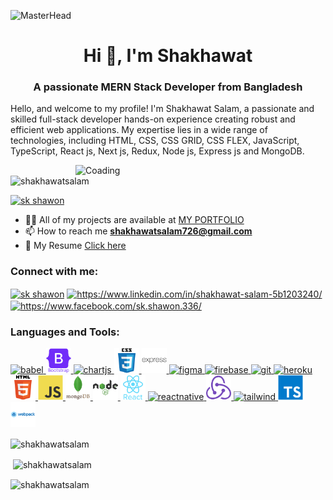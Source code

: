 ![MasterHead](https://qph.cf2.quoracdn.net/main-qimg-fa7b4bdc3b2f73e749e5c2c646d4ae13)
<h1 align="center">Hi 👋, I'm Shakhawat</h1>
<h3 align="center">A passionate MERN Stack Developer from Bangladesh</h3>
<p align="left">
Hello, and welcome to my profile! I'm Shakhawat Salam, a passionate and skilled full-stack developer hands-on experience creating robust and efficient web applications. My expertise lies in a wide range of technologies, including HTML, CSS, CSS GRID, CSS FLEX, JavaScript, TypeScript, React js, Next js, Redux, Node js, Express js and MongoDB.
</p>
<img align="right" alt="Coading" width="400" src="https://c.tenor.com/2uyENRmiUt0AAAAM/coding.gif">
<p align="left"> <img src="https://komarev.com/ghpvc/?username=shakhawatsalam&label=Profile%20views&color=0e75b6&style=flat" alt="shakhawatsalam" /> </p>

<p align="left"> <a href="https://twitter.com/sk shawon" target="blank"><img src="https://img.shields.io/twitter/follow/sk shawon?logo=twitter&style=for-the-badge" alt="sk shawon" /></a> </p>



- 👨‍💻 All of my projects are available at [MY PORTFOLIO](https://my-portfolio-nu-coral-52.vercel.app/)
- 📫 How to reach me **shakhawatsalam726@gmail.com**
- 📄 My Resume [Click here](https://drive.google.com/file/d/1-twY7dX9Y5e0_2Ay0gU4zK1mt38ZqrFs/view)

<h3 align="left">Connect with me:</h3>
<p align="left">
<a href="https://twitter.com/sk shawon" target="blank"><img align="center" src="https://raw.githubusercontent.com/rahuldkjain/github-profile-readme-generator/master/src/images/icons/Social/twitter.svg" alt="sk shawon" height="30" width="40" /></a>
<a href="https://linkedin.com/in/https://www.linkedin.com/in/shakhawat-salam-5b1203240/" target="blank"><img align="center" src="https://raw.githubusercontent.com/rahuldkjain/github-profile-readme-generator/master/src/images/icons/Social/linked-in-alt.svg" alt="https://www.linkedin.com/in/shakhawat-salam-5b1203240/" height="30" width="40" /></a>
<a href="https://fb.com/https://www.facebook.com/sk.shawon.336/" target="blank"><img align="center" src="https://raw.githubusercontent.com/rahuldkjain/github-profile-readme-generator/master/src/images/icons/Social/facebook.svg" alt="https://www.facebook.com/sk.shawon.336/" height="30" width="40" /></a>
</p>

<h3 align="left">Languages and Tools:</h3>
<p align="left"> <a href="https://babeljs.io/" target="_blank" rel="noreferrer"> <img src="https://www.vectorlogo.zone/logos/babeljs/babeljs-icon.svg" alt="babel" width="40" height="40"/> </a> <a href="https://getbootstrap.com" target="_blank" rel="noreferrer"> <img src="https://raw.githubusercontent.com/devicons/devicon/master/icons/bootstrap/bootstrap-plain-wordmark.svg" alt="bootstrap" width="40" height="40"/> </a> <a href="https://www.chartjs.org" target="_blank" rel="noreferrer"> <img src="https://www.chartjs.org/media/logo-title.svg" alt="chartjs" width="40" height="40"/> </a> <a href="https://www.w3schools.com/css/" target="_blank" rel="noreferrer"> <img src="https://raw.githubusercontent.com/devicons/devicon/master/icons/css3/css3-original-wordmark.svg" alt="css3" width="40" height="40"/> </a> <a href="https://expressjs.com" target="_blank" rel="noreferrer"> <img src="https://raw.githubusercontent.com/devicons/devicon/master/icons/express/express-original-wordmark.svg" alt="express" width="40" height="40"/> </a> <a href="https://www.figma.com/" target="_blank" rel="noreferrer"> <img src="https://www.vectorlogo.zone/logos/figma/figma-icon.svg" alt="figma" width="40" height="40"/> </a> <a href="https://firebase.google.com/" target="_blank" rel="noreferrer"> <img src="https://www.vectorlogo.zone/logos/firebase/firebase-icon.svg" alt="firebase" width="40" height="40"/> </a> <a href="https://git-scm.com/" target="_blank" rel="noreferrer"> <img src="https://www.vectorlogo.zone/logos/git-scm/git-scm-icon.svg" alt="git" width="40" height="40"/> </a> <a href="https://heroku.com" target="_blank" rel="noreferrer"> <img src="https://www.vectorlogo.zone/logos/heroku/heroku-icon.svg" alt="heroku" width="40" height="40"/> </a> <a href="https://www.w3.org/html/" target="_blank" rel="noreferrer"> <img src="https://raw.githubusercontent.com/devicons/devicon/master/icons/html5/html5-original-wordmark.svg" alt="html5" width="40" height="40"/> </a> <a href="https://developer.mozilla.org/en-US/docs/Web/JavaScript" target="_blank" rel="noreferrer"> <img src="https://raw.githubusercontent.com/devicons/devicon/master/icons/javascript/javascript-original.svg" alt="javascript" width="40" height="40"/> </a> <a href="https://www.mongodb.com/" target="_blank" rel="noreferrer"> <img src="https://raw.githubusercontent.com/devicons/devicon/master/icons/mongodb/mongodb-original-wordmark.svg" alt="mongodb" width="40" height="40"/> </a> <a href="https://nodejs.org" target="_blank" rel="noreferrer"> <img src="https://raw.githubusercontent.com/devicons/devicon/master/icons/nodejs/nodejs-original-wordmark.svg" alt="nodejs" width="40" height="40"/> </a> <a href="https://reactjs.org/" target="_blank" rel="noreferrer"> <img src="https://raw.githubusercontent.com/devicons/devicon/master/icons/react/react-original-wordmark.svg" alt="react" width="40" height="40"/> </a> <a href="https://reactnative.dev/" target="_blank" rel="noreferrer"> <img src="https://reactnative.dev/img/header_logo.svg" alt="reactnative" width="40" height="40"/> </a> <a href="https://redux.js.org" target="_blank" rel="noreferrer"> <img src="https://raw.githubusercontent.com/devicons/devicon/master/icons/redux/redux-original.svg" alt="redux" width="40" height="40"/> </a> <a href="https://tailwindcss.com/" target="_blank" rel="noreferrer"> <img src="https://www.vectorlogo.zone/logos/tailwindcss/tailwindcss-icon.svg" alt="tailwind" width="40" height="40"/> </a> <a href="https://www.typescriptlang.org/" target="_blank" rel="noreferrer"> <img src="https://raw.githubusercontent.com/devicons/devicon/master/icons/typescript/typescript-original.svg" alt="typescript" width="40" height="40"/> </a> <a href="https://webpack.js.org" target="_blank" rel="noreferrer"> <img src="https://raw.githubusercontent.com/devicons/devicon/d00d0969292a6569d45b06d3f350f463a0107b0d/icons/webpack/webpack-original-wordmark.svg" alt="webpack" width="40" height="40"/> </a> </p>

<p><img align="center"
    margin-top="50" src="https://github-readme-stats.vercel.app/api/top-langs?username=shakhawatsalam&show_icons=true&locale=en&layout=compact" alt="shakhawatsalam" /></p>

<p>&nbsp;<img align="center" src="https://github-readme-stats.vercel.app/api?username=shakhawatsalam&show_icons=true&locale=en" alt="shakhawatsalam" /></p>

<p><img align="center" src="https://github-readme-streak-stats.herokuapp.com/?user=shakhawatsalam&" alt="shakhawatsalam" /></p>
